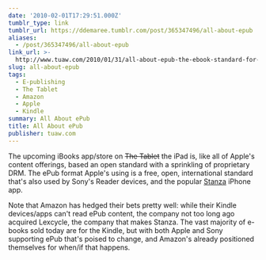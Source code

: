 ```yaml
---
date: '2010-02-01T17:29:51.000Z'
tumblr_type: link
tumblr_url: https://ddemaree.tumblr.com/post/365347496/all-about-epub
aliases:
  - /post/365347496/all-about-epub
link_url: >-
  http://www.tuaw.com/2010/01/31/all-about-epub-the-ebook-standard-for-apples-ibookstore/
slug: all-about-epub
tags:
  - E-publishing
  - The Tablet
  - Amazon
  - Apple
  - Kindle
summary: All About ePub
title: All About ePub
publisher: tuaw.com
---
```


The upcoming iBooks app/store on <del>The Tablet</del> the iPad is, like all of Apple's content offerings, based an open standard with a sprinkling of proprietary DRM. The ePub format Apple's using is a free, open, international standard that's also used by Sony's Reader devices, and the popular [Stanza](http://www.lexcycle.com/) iPhone app.

Note that Amazon has hedged their bets pretty well: while their Kindle devices/apps can't read ePub content, the company not too long ago acquired Lexcycle, the company that makes Stanza. The vast majority of e-books sold today are for the Kindle, but with both Apple and Sony supporting ePub that's poised to change, and Amazon's already positioned themselves for when/if that happens.